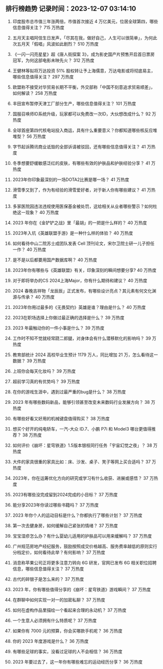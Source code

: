 
## 排行榜趋势 记录时间：2023-12-07 03:14:10
  
  1. 印度股市总市值三年涨两倍，市值首次接近 4 万亿美元，位居全球第四，哪些信息值得关注？ 715 万热度
    
  2. 五月天主唱阿信生日发声，「尽其在我，做好自己，人生可以很简单」，为何此次五月天「假唱」风波如此剧烈？ 510 万热度
    
  3. 《一闪一闪亮星星》超《唐人街探案 3》，成为影史国产片预售开启首日票房冠军，为何这部电影未映先火？ 312 万热度
    
  4. 王健林等拟将万达投资 51% 股权转让予上海儒意，万达电影或将彻底易主，哪些信息值得关注？ 297 万热度
    
  5. 欧盟称不接受对华贸易长期不平衡，外交部称「中国不刻意追求贸易顺差」，如何解读？ 258 万热度
    
  6. 丰田宣布暂停天津工厂部分生产，哪些信息值得关注？ 101 万热度
    
  7. 国服召唤师ID系统升级，玩家都可以免费改一次ID，大伙想改成什么？ 92 万热度
    
  8. 全球首座第四代核电站投入商运，具有什么重要意义？你都知道哪些核反应堆堆型？ 56 万热度
    
  9. 字节起诉腾讯商业诋毁的全部诉请被驳回，还有哪些信息值得关注？ 41 万热度
    
  10. 冬季想要舒缓敏感泛红的皮肤，有哪些有效的护肤品和护肤经验分享？ 41 万热度
    
  11. 2023年你印象最深刻的一场DOTA2比赛是哪一场？ 41 万热度
    
  12. 滑雪季又到了，作为有经验的滑雪爱好者，对于新人你有哪些建议？ 41 万热度
    
  13. 多家医院因违法违规使用医保基金被处罚，这给相关从业者哪些警示？如何杜绝这一现象？ 40 万热度
    
  14. 2023 年你在《金铲铲之战》里「最胡」的一把是什么样的？ 40 万热度
    
  15. 2023年入坑《英雄联盟手游》是一种什么样的体验？ 40 万热度
    
  16. 如何看待中山二院苏士成团队发表 Cell 顶刊论文，宋尔卫院士研一儿子担任一作？ 40 万热度
    
  17. 是不是以后都要用国产数据库啊？ 40 万热度
    
  18. 2023年你有哪些与《英雄联盟》有关，印象深刻的瞬间想要分享? 40 万热度
    
  19. 对于即将举办的CS 2024上海Major，你有什么期待和建议？ 40 万热度
    
  20. 2024 春晚吉祥物「龙辰辰」正式发布，有哪些设计亮点？其元素有何文化渊源与传承？ 40 万热度
    
  21. 2023年你用过最多的《无畏契约》英雄是谁？理由是什么？ 40 万热度
    
  22. 2023在职场选择上你做过最正确的选择是什么？ 39 万热度
    
  23. 2023 年最触动你的一件小事是什么？ 39 万热度
    
  24. 工作时不知不觉就经常跷二郎腿，对身体会有什么潜移默化的影响吗？ 39 万热度
    
  25. 教育部统计 2024 高校毕业生预计 1179 万人，同比增加 21 万，怎么看待这一数据？ 39 万热度
    
  26. 上班你会每天化妆吗？ 39 万热度
    
  27. 超前学习真的有优势吗？ 39 万热度
    
  28. 在你的游戏生涯中，遇到过最严重的bug是什么？ 38 万热度
    
  29. 2023 年有哪些数码新品，能够引领甚至改变未来数码行业发展方向？ 38 万热度
    
  30. 有哪些好看又好用的机械键盘值得购买？ 38 万热度
    
  31. 想买个好开的纯电轿车，一汽-大众 ID.7、小鹏 P7i 和 Model3 哪台更值得推荐？ 38 万热度
    
  32. 如何评价《崩坏：星穹铁道》1.5版本银枝同行任务「宇宙幻觉之夜」？ 38 万热度
    
  33. 大件的家具很重的家具比如：床、沙发、桌子、凳子等网上买合适吗？ 37 万热度
    
  34. 2023年，你在运筹优化方向的研究或学习有什么收获、进展或感悟？ 37 万热度
    
  35. 2023有哪些没完成留到2024完成的小目标？ 37 万热度
    
  36. 能分享2023年你读过哪些书籍吗？ 37 万热度
    
  37. 2023 年你个人的运动目标是什么？你都执行了哪些计划？ 37 万热度
    
  38. 第一次去健身房，如何缓解自己紧张的情绪？ 37 万热度
    
  39. 宝宝湿疹怎么办？有什么婴幼儿适用的护肤品可以用来缓解吗？ 37 万热度
    
  40. 广州规范房地产经纪服务，鼓励按照成交价格越高、服务费率越低的原则实行分档定价，如何看待此举？有何影响？ 37 万热度
    
  41. 消息称苹果公司正将更多注意力转向 6G 研发，官网已发布 6G 相关职位招聘信息，哪些信息值得关注？ 37 万热度
    
  42. 古代的碎银子是怎么来的？ 37 万热度
    
  43. 2023 年，你有哪些值得分享的《崩坏：星穹铁道》游戏瞬间？ 37 万热度
    
  44. 在群聊中如何实现一对一的加密私聊？ 37 万热度
    
  45. 如何在虚构作品里描绘一个看起来合理的永动机？ 37 万热度
    
  46. 一个生意人必须拥有什么特质呢？ 37 万热度
    
  47. 如果你有 7000 元的预算，你会买哪款手机呢？ 36 万热度
    
  48. 你的 2023 年度游戏是什么？ 36 万热度
    
  49. 有哪些足球的事实，没看过足球的人不会相信？ 36 万热度
    
  50. 2023 年要过去了，这一年你有哪些难忘的运动经历分享？ 36 万热度
    